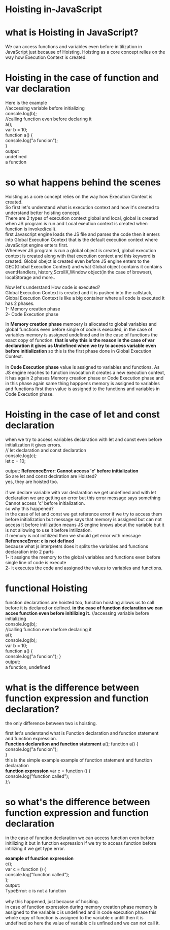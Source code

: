 # Hoisting in-JavaScript
# what is Hoisting in JavaScript?
We can access functions and variables even before initilization in JavaScript just because of Hoisting. Hoisting as a core concept relies on the way how Execution Context is created.

# Hoisting in the case of function and var declaration
Here is the example\
//accessing variable before initializing\
console.log(b); \
//calling function even  before declaring it\
a(); \
var b = 10; \
function a() { \
    console.log("a funcion");\
}
 \
 output\
 undefined\
 a function 
 # so what happens behind the scenes
 Hoisting as a core concept relies on the way how Execution Context is created.\
 So first let's understand what is execution context and how it's created to understand better hoisting concept.\
 There are 2 types of execution context global and local, global is created when JS program is run and Local exeution context is created when function is invoked(call).\
 first Javascript engine loads the JS file and parses the code then it enters into Global Execution Context that is the default execution context where JavaScript engine enters first.\
 Whenever JS program is run a global object is created, global execution context is created along with that execution context and this keyword is created. Global obejct is created even before JS engine enters to the GEC(Global Execution Context) and what Global object contains it contains eventHandlers, history,ScrollX,Window object(in the case of browser), localStorage and more..
 
Now let's understand How code is executed?\
Global Execution Context is created and it is pushed into the callstack, Global Execution Context is like a big container where all code is executed it has 2 phases.\
1- Memory creation phase\
2- Code Execution phase

In **Memory creation phase** memoery is allocated to global variables and global functions even before single of code is executed, in the case of variables memory is assigned undefined and in the case of functions the exact copy of function. **that is why this is the reason in the case of var declaration it gives us Undefined when we try to access variable even before initialization** so this is the first phase done in Global Execution Context.\
\
In **Code Execution phase** value is assigned to variables and functions. As JS engine reaches to function invocation it creates a new execution context, it has again 2 phases Memory creation phase or Code Execution phase and in this phase again same thing happpens memory is assigned to variables and functions first then value is assigned to the functions and variables in Code Execution phase.

# Hoisting in the case of let and const declaration
when we try to access variables declaration with let and const even before initialization it gives errors.\
// let declaration and const declaration \
console.log(c);\
let c = 10;

output: **ReferenceError: Cannot access 'c' before initialization** \
So are let and const declration are Hoisted? \
yes, they are hoisted too.\
\
if we declare variable with var declaration we get undefined and with let declaration we are getting an error but this error message says something Cannot access 'c' before initialization.\
so why this happened?\
in the case of let and const we get reference error if we try to access them before initialization but message says that memory is assigned but can not access it before intilization means JS engine knows about the variable but it is not allowing to use it before intilization.\
if memory is not initilized then we should get error with message **ReferenceError: c is not defined**\
because what js interpretrs does it splits the variables and functions declaration into 2 parts\
1- it assigns the memory to the global variables and functions even before single line of code is execute\
2- it executes the code and assigned the values to variables and functions.

# functional Hoisting
function declarations are hoisted too, function hoisting allows us to call before it is declared or defined.
 **in the case of function declaration we can acces function even before initilizing it.**
//accessing variable before initializing\
console.log(b);\
//calling function even before declaring it\
a();\
console.log(b);\
var b = 10;\
function a() {\
console.log("a funcion");
}\
output:\
a function, undefined
# what is the difference between function expression and function declaration?
the only difference between two is hoisting.

first let's understand what is Function declaration and function statement and function expression.\
**Function declaration and function statement**
a();
function a() {\
console.log("a funcion");\
}\
this is the simple example example of function statement and function declaration\
**function expression**
 var c = function () {\
 console.log("function called");\
 };\
 
 # so what's the difference between function expression and function declaration
 in the case of function declaration we can access function even before initilizing it but in function expression if we try to access function before intilizing it we get type error.
 
**example of function expression**\
 c();\
 var c = function () {\
 console.log("function called");\
 };\
 output:\
 TypeError: c is not a function\
 \
 why this happened, just because of hositing.\
 in case of function  expression  during memory creation phase memory is assigned to the variable c is undefined and in code execution phase this whole copy of function 
 is assigned to the variable c untill then it is undefined so here the value of variable c is unfined and we can not call it.
 
 
